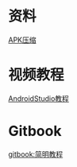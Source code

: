 # 资料

[APK压缩](https://github.com/shwenzhang/AndResGuard/blob/master/README.zh-cn.md)

# 视频教程

[AndroidStudio教程](https://study.163.com/course/courseMain.htm?courseId=1003130007&_trace_c_p_k2_=3246dfc4312742779fdcb73160bb7656#/courseDetail?tab=1)

# Gitbook

[gitbook:简明教程](http://www.chengweiyang.cn/gitbook/index.html)



